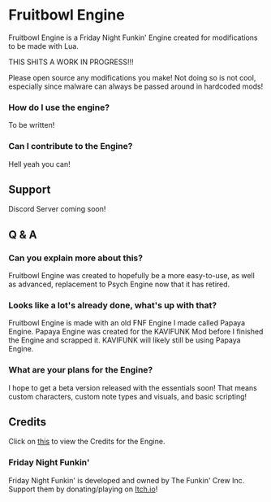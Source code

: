 #  Fruitbowl Engine
Fruitbowl Engine is a Friday Night Funkin' Engine created for modifications to be made with Lua.

THIS SHITS A WORK IN PROGRESS!!!

Please open source any modifications you make! Not doing so is not cool, especially since malware can always be passed around in hardcoded mods!

### How do I use the engine?
To be written!

### Can I contribute to the Engine?
Hell yeah you can!

## Support
Discord Server coming soon!

## Q & A
### Can you explain more about this?
Fruitbowl Engine was created to hopefully be a more easy-to-use, as well as advanced, replacement to Psych Engine now that it has retired.
### Looks like a lot's already done, what's up with that?
Fruitbowl Engine is made with an old FNF Engine I made called Papaya Engine. Papaya Engine was created for the KAVIFUNK Mod before I finished the Engine and scrapped it.
KAVIFUNK will likely still be using Papaya Engine.
### What are your plans for the Engine?
I hope to get a beta version released with the essentials soon! That means custom characters, custom note types and visuals, and basic scripting!

## Credits
Click on [this](credits.md) to view the Credits for the Engine.

### Friday Night Funkin'
Friday Night Funkin' is developed and owned by The Funkin' Crew Inc. Support them by donating/playing on [Itch.io](https://ninja-muffin24.itch.io/funkin)!

